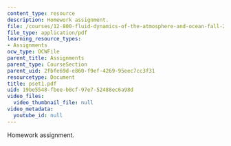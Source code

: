 ```yaml
---
content_type: resource
description: Homework assignment.
file: /courses/12-800-fluid-dynamics-of-the-atmosphere-and-ocean-fall-2004/19be5548fbeeb0cf97e752488ec6a98d_pset1.pdf
file_type: application/pdf
learning_resource_types:
- Assignments
ocw_type: OCWFile
parent_title: Assignments
parent_type: CourseSection
parent_uid: 2fbfe69d-e860-f9ef-4269-95eec7cc3f31
resourcetype: Document
title: pset1.pdf
uid: 19be5548-fbee-b0cf-97e7-52488ec6a98d
video_files:
  video_thumbnail_file: null
video_metadata:
  youtube_id: null
---
```

Homework assignment.

